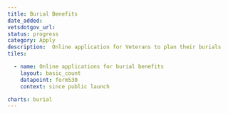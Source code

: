 ```yaml
---
title: Burial Benefits
date_added:
vetsdotgov_url:
status: progress
category: Apply
description:  Online application for Veterans to plan their burials
tiles:

  - name: Online applications for burial benefits
    layout: basic_count
    datapoint: form530
    context: since public launch

charts: burial
---
```

